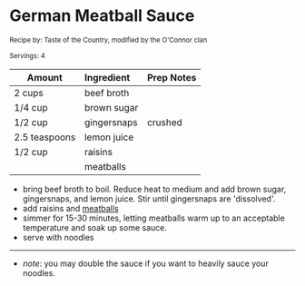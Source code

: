 # German Meatball Sauce

<small>Recipe by: Taste of the Country, modified by the O'Connor clan</small>

<small>Servings: 4</small>

| Amount        | Ingredient    | Prep Notes |
| ------------- | :------------ | :--------- |
| 2 cups        | beef broth    |            |
| 1/4 cup       | brown sugar   |            |
| 1/2 cup       | gingersnaps   | crushed    |
| 2.5 teaspoons | lemon juice   |            |
| 1/2 cup       | raisins       |            |
|               | meatballs     |            |

- bring beef broth to boil. Reduce heat to medium and add brown sugar, gingersnaps, and lemon juice. Stir until gingersnaps are 'dissolved'. 
- add raisins and [meatballs](bakedMeatballs.md)
- simmer for 15-30 minutes, letting meatballs warm up to an acceptable temperature and soak up some sauce.
- serve with noodles

---

- _note_: you may double the sauce if you want to heavily sauce your noodles.

<!-- Tags:
- meatball
- sauce
-->
